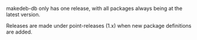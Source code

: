 makedeb-db only has one release, with all packages always being at the latest version.

Releases are made under point-releases (1.x) when new package definitions are added.
